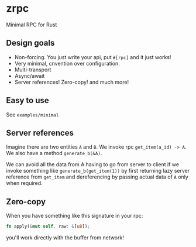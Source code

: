 # zrpc
Minimal RPC for Rust

## Design goals

- Non-forcing. You just write your api, put `#[rpc]` and it just works!
- Very minimal, cnvention over configuration.
- Multi-transport
- Async/await
- Server references! Zero-copy! and much more!

## Easy to use

See `examples/minimal`

## Server references

Imagine there are two entities `A` and `B`. We invoke rpc `get_item(a_id) -> A`. We also have a method `generate_b(&A)`.

We can avoid all the data from A having to go from server to client if we invoke something like `generate_b(get_item(1))` by first returning lazy server reference from `get_item` and dereferencing by passing actual data of `A` only when required.

## Zero-copy

When you have something like this signature in your rpc:

```rust
fn apply(&mut self, raw: &[u8]);
```

you'll work directly with the buffer from network!
